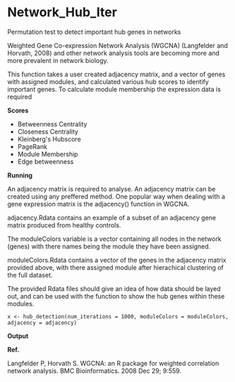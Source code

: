# Network_Hub_Iter
Permutation test to detect important hub genes in networks

Weighted Gene Co-expression Network Analysis (WGCNA) (Langfelder and Horvath, 2008) and other network analysis tools are becoming more and more prevalent in network biology.

This function takes a user created adjacency matrix, and a vector of genes with assigned modules, and calculated various hub scores to identify important genes.
To calculate module membership the expression data is required 

**Scores**
* Betweenness Centrality
* Closeness Centrality
* Kleinberg's Hubscore
* PageRank
* Module Membership
* Edge betweenness

**Running**

An adjacency matrix is required to analyse. An adjacency matrix can be created using any preffered method. One popular way when dealing with a gene expression matrix is the adjacency() function in WGCNA.

adjacency.Rdata contains an example of a subset of an adjacency gene matrix produced from healthy controls.

The moduleColors variable is a vector containing all nodes in the network (genes) with there names being the module they have been assigned.

moduleColors.Rdata contains a vector of the genes in the adjacency matrix provided above, with there assigned module after hierachical clustering of the full dataset.


The provided Rdata files should give an idea of how data should be layed out, and can be used with the function to show the hub genes within these modules.

```
x <- hub_detection(num_iterations = 1000, moduleColors = moduleColors, adjacency = adjacency)
```


**Output**



**Ref.**

Langfelder P, Horvath S. WGCNA: an R package for weighted correlation network analysis. BMC Bioinformatics. 2008 Dec 29; 9:559.
